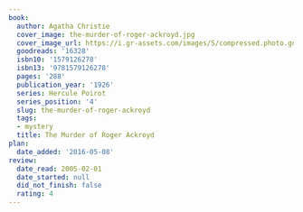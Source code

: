 ```yaml
---
book:
  author: Agatha Christie
  cover_image: the-murder-of-roger-ackroyd.jpg
  cover_image_url: https://i.gr-assets.com/images/S/compressed.photo.goodreads.com/books/1389734015l/16328.jpg
  goodreads: '16328'
  isbn10: '1579126278'
  isbn13: '9781579126278'
  pages: '288'
  publication_year: '1926'
  series: Hercule Poirot
  series_position: '4'
  slug: the-murder-of-roger-ackroyd
  tags:
  - mystery
  title: The Murder of Roger Ackroyd
plan:
  date_added: '2016-05-08'
review:
  date_read: 2005-02-01
  date_started: null
  did_not_finish: false
  rating: 4
---
```

